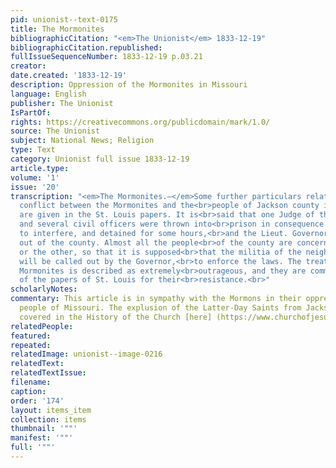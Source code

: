 ```yaml
---
pid: unionist--text-0175
title: The Mormonites
bibliographicCitation: "<em>The Unionist</em> 1833-12-19"
bibliographicCitation.republished: 
fullIssueSequenceNumber: 1833-12-19 p.03.21
creator: 
date.created: '1833-12-19'
description: Oppression of the Mormonites in Missouri
language: English
publisher: The Unionist
IsPartOf: 
rights: https://creativecommons.org/publicdomain/mark/1.0/
source: The Unionist
subject: National News; Religion
type: Text
category: Unionist full issue 1833-12-19
article.type: 
volume: '1'
issue: '20'
transcription: "<em>The Mormonites.—</em>Some further particulars relating to the
  conflict between the Mormonites and the<br>people of Jackson county in Missouri
  are given in the St. Louis papers. It is<br>said that one Judge of the circuit,
  and several civil officers were thrown into<br>prison in consequence of an attempt
  to interfere, and detained for some hours,<br>and the Lieut. Governor had been driven
  out of the county. Almost all the people<br>of the county are concerned on one side
  or the other, so that it is supposed<br>that the militia of the neighboring counties
  will be called out by the Governor,<br>to enforce the laws. The treatment of the
  Mormonites is described as extremely<br>outrageous, and they are commended in some
  of the papers of St. Louis for their<br>resistance.<br>"
scholarlyNotes: 
commentary: This article is in sympathy with the Mormons in their oppression by the
  people of Missouri. The explusion of the Latter-Day Saints from Jackson County is
  covered in the History of the Church [here] (https://www.churchofjesuschrist.org/manual/church-history-in-the-fulness-of-times/chapter-eleven?lang=eng)
relatedPeople: 
featured: 
repeated: 
relatedImage: unionist--image-0216
relatedText: 
relatedTextIssue: 
filename: 
caption: 
order: '174'
layout: items_item
collection: items
thumbnail: '""'
manifest: '""'
full: '""'
---
```

